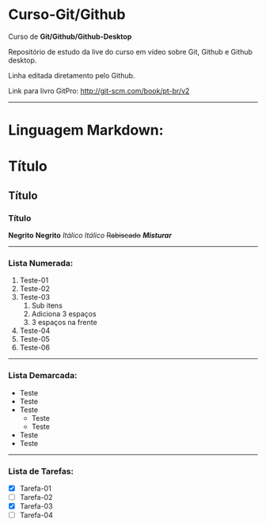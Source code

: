 # Curso-Git/Github
 Curso de **Git/Github/Github-Desktop**

 Repositório de estudo da live do curso em vídeo sobre Git, Github e Github desktop.
 
 Linha editada diretamento pelo Github.
 
 Link para livro GitPro: http://git-scm.com/book/pt-br/v2
 
 ***
 # Linguagem Markdown:
 # Título
 ## Título
 ### Título
 **Negrito** __Negrito__ *Itálico* _Itálico_  ~~Rabiscado~~ _**Misturar**_
___
### Lista Numerada:
1. Teste-01
1. Teste-02
1. Teste-03
   1. Sub itens
   1. Adiciona 3 espaços
   1. 3 espaços na frente
8. Teste-04
9999. Teste-05
86. Teste-06
***
### Lista Demarcada:
* Teste
* Teste
* Teste
   * Teste
   * Teste
* Teste
* Teste
***
### Lista de Tarefas:
- [x] Tarefa-01
- [ ] Tarefa-02
- [x] Tarefa-03
- [ ] Tarefa-04
